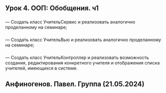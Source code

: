 ## Урок 4. ООП: Обобщения. ч1




### 
— Создать класс УчительСервис и реализовать аналогично проделанному на семинаре;

### 
— Создать класс УчительВью и реализовать аналогично проделанному на семинаре;

### 
— Создать класс УчительКонтроллер и реализовать возможность создания, редактирования конкретного учителя и отображения списка учителей, имеющихся в системе.

## Анфиногенов. Павел. Группа (21.05.2024)
